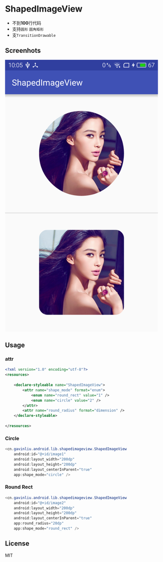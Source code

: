 # ShapedImageView

* 不到****100****行代码
* 支持``圆形`` ``圆角矩形``
* 支``TransitionDrawable``

## Screenhots

![](/screenhots.png)

## Usage

### attr

```xml
<?xml version="1.0" encoding="utf-8"?>
<resources>

    <declare-styleable name="ShapedImageView">
        <attr name="shape_mode" format="enum">
            <enum name="round_rect" value="1" />
            <enum name="circle" value="2" />
        </attr>
        <attr name="round_radius" format="dimension" />
    </declare-styleable>

</resources>
```

### Circle

```java
<cn.gavinliu.android.lib.shapedimageview.ShapedImageView
    android:id="@+id/image1"
    android:layout_width="200dp"
    android:layout_height="200dp"
    android:layout_centerInParent="true"
    app:shape_mode="circle" />
```

### Round Rect

```java
<cn.gavinliu.android.lib.shapedimageview.ShapedImageView
    android:id="@+id/image2"
    android:layout_width="200dp"
    android:layout_height="200dp"
    android:layout_centerInParent="true"
    app:round_radius="20dp"
    app:shape_mode="round_rect" />
```

## License

MIT